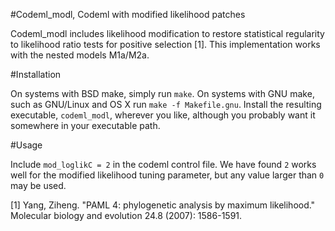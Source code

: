 #Codeml_modl, Codeml with modified likelihood patches

Codeml_modl includes likelihood modification to restore statistical regularity to likelihood ratio tests for positive selection [1].  This implementation works with the nested models M1a/M2a.

#Installation

On systems with BSD make, simply run ```make```.  On systems with GNU make, such as GNU/Linux and OS X run ```make -f Makefile.gnu```.  Install the resulting executable, ```codeml_modl```, wherever you like, although you probably want it somewhere in your executable path.

#Usage

Include ```mod_loglikC = 2``` in the codeml control file.  We have found ```2``` works well for the modified likelihood tuning parameter, but any value larger than ```0``` may be used.

[1] Yang, Ziheng. "PAML 4: phylogenetic analysis by maximum likelihood." Molecular biology and evolution 24.8 (2007): 1586-1591.
